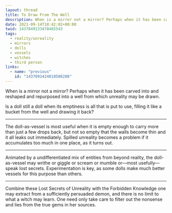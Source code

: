 ```yaml
---
layout: thread
title: To Draw From The Well
description: When is a mirror not a mirror? Perhaps when it has been carved into and reshaped and repurposed into a well from which unreality may be drawn.
date: 2021-09-14T18:42:02+00:00
twid: 1437849133478465543
tags:
  - reality/unreality
  - mirrors
  - dolls
  - vessels
  - witches
  - third person
links:
  - name: "previous"
    id: "1437091424810508288"
---
```

<article class="thread">
<section class="tweet">
<p>When is a mirror not a mirror? Perhaps when it has been carved into and reshaped and repurposed into a well from which unreality may be drawn.</p>
<p>Is a doll still a doll when its emptiness is all that is put to use, filling it like a bucket from the well and drawing it back?</p>
</section>
<hr class="tweet_sep">
<section class="tweet">
<p>The doll-as-vessel is most useful when it is empty enough to carry more than just a few drops back, but not so empty that the walls become thin and it all leaks out immediately. Spilled unreality becomes a problem if it accumulates too much in one place, as it turns out.</p>
</section>
<hr class="tweet_sep">
<section class="tweet">
<p>Animated by a undifferentiated mix of entities from beyond reality, the doll-as-vessel may writhe or giggle or scream or mumble or—most usefully—speak lost secrets. Experimentation is key, as some dolls make much better vessels for this purpose than others.</p>
</section>
<hr class="tweet_sep">
<section class="tweet">
<p>Combine these Lost Secrets of Unreality with the Forbidden Knowledge one may extract from a sufficiently persuaded demon, and there is no limit to what a witch may learn. One need only take care to filter out the nonsense and lies from the true gems in her sources.</p>
</section>
</article>
